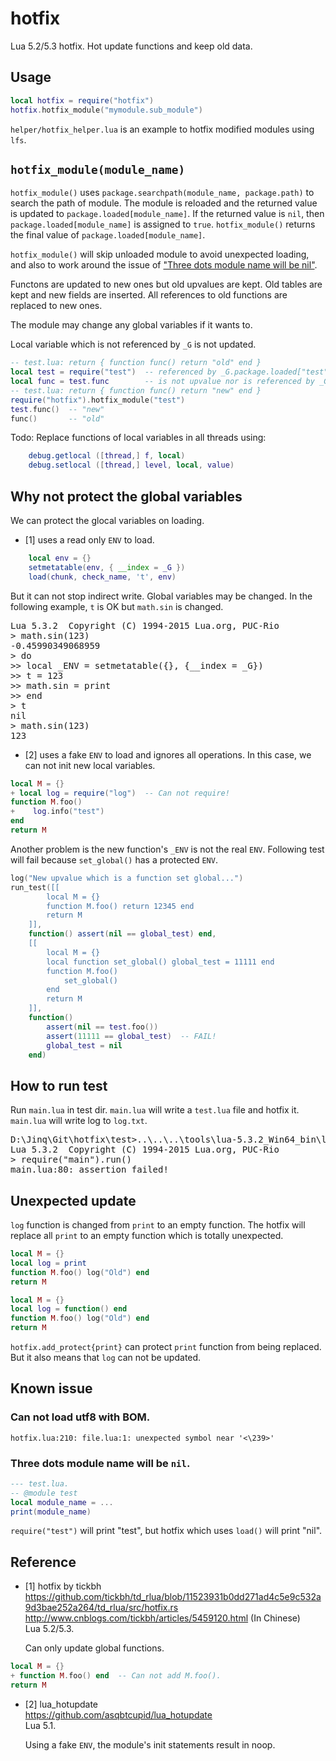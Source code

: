 # hotfix
Lua 5.2/5.3 hotfix. Hot update functions and keep old data.

Usage
-----
```lua
local hotfix = require("hotfix")
hotfix.hotfix_module("mymodule.sub_module")
```

`helper/hotfix_helper.lua` is an example to hotfix modified modules using `lfs`.

`hotfix_module(module_name)`
---------------------------
`hotfix_module()` uses `package.searchpath(module_name, package.path)`
 to search the path of module.
The module is reloaded and the returned value is updated to `package.loaded[module_name]`.
If the returned value is `nil`, then `package.loaded[module_name]` is assigned to `true`.
`hotfix_module()` returns the final value of `package.loaded[module_name]`.

`hotfix_module()` will skip unloaded module to avoid unexpected loading,
and also to work around the issue of
 ["Three dots module name will be nil"](https://github.com/jinq0123/hotfix#three-dots-module-name-will-be-nil).

Functons are updated to new ones but old upvalues are kept.
Old tables are kept and new fields are inserted.
All references to old functions are replaced to new ones.

The module may change any global variables if it wants to.

Local variable which is not referenced by `_G` is not updated.
```lua
-- test.lua: return { function func() return "old" end }
local test = require("test")  -- referenced by _G.package.loaded["test"]
local func = test.func        -- is not upvalue nor is referenced by _G
-- test.lua: return { function func() return "new" end }
require("hotfix").hotfix_module("test")
test.func()  -- "new"  
func()       -- "old"
```

Todo: Replace functions of local variables in all threads using:
```lua
    debug.getlocal ([thread,] f, local)
    debug.setlocal ([thread,] level, local, value)
```

Why not protect the global variables
-------------------------------------
We can protect the glocal variables on loading.

* [1] uses a read only `ENV` to load.
```lua
    local env = {}
    setmetatable(env, { __index = _G })
    load(chunk, check_name, 't', env)
```

But it can not stop indirect write.
Global variables may be changed.
In the following example, `t` is OK but `math.sin` is changed.

<pre>
Lua 5.3.2  Copyright (C) 1994-2015 Lua.org, PUC-Rio
> math.sin(123)
-0.45990349068959
> do
>> local _ENV = setmetatable({}, {__index = _G})
>> t = 123
>> math.sin = print
>> end
> t
nil
> math.sin(123)
123
</pre>

* [2] uses a fake `ENV` to load and ignores all operations.
In this case, we can not init new local variables.
```lua
local M = {}
+ local log = require("log")  -- Can not require!
function M.foo()
+    log.info("test")
end
return M
```

Another problem is the new function's `_ENV` is not the real `ENV`.
Following test will fail because `set_global()` has a protected `ENV`.
```lua
log("New upvalue which is a function set global...")
run_test([[
        local M = {}
        function M.foo() return 12345 end
        return M
    ]],
    function() assert(nil == global_test) end,
    [[
        local M = {}
        local function set_global() global_test = 11111 end
        function M.foo()
            set_global()
        end
        return M
    ]],
    function()
        assert(nil == test.foo())
        assert(11111 == global_test)  -- FAIL!
        global_test = nil
    end)
```

How to run test
------------------
Run `main.lua` in test dir.
`main.lua` will write a `test.lua` file and hotfix it.
`main.lua` will write log to `log.txt`.
<pre>
D:\Jinq\Git\hotfix\test>..\..\..\tools\lua-5.3.2_Win64_bin\lua53
Lua 5.3.2  Copyright (C) 1994-2015 Lua.org, PUC-Rio
> require("main").run()
main.lua:80: assertion failed!
</pre>

Unexpected update
-------------------
`log` function is changed from `print` to an empty function.
The hotfix will replace all `print` to an empty function which is totally unexpected.
```lua
local M = {}
local log = print
function M.foo() log("Old") end
return M
```
```lua
local M = {}
local log = function() end
function M.foo() log("Old") end
return M
```
`hotfix.add_protect{print}` can protect `print` function from being replaced.
But it also means that `log` can not be updated.

Known issue
--------------
### Can not load utf8 with BOM.
```
hotfix.lua:210: file.lua:1: unexpected symbol near '<\239>'
```
### Three dots module name will be `nil`.
```lua
--- test.lua.
-- @module test
local module_name = ...
print(module_name)
```
`require("test")` will print "test", but hotfix which uses `load()` will print "nil".

Reference
---------
* [1] hotfix by tickbh
  <br>https://github.com/tickbh/td_rlua/blob/11523931b0dd271ad4c5e9c532a9d3bae252a264/td_rlua/src/hotfix.rs
  <br>http://www.cnblogs.com/tickbh/articles/5459120.html (In Chinese)
  <br>Lua 5.2/5.3.
  
  Can only update global functions.
  
```lua
local M = {}
+ function M.foo() end  -- Can not add M.foo().
return M
```  
  
* [2] lua_hotupdate
  <br>https://github.com/asqbtcupid/lua_hotupdate
  <br>Lua 5.1.

  Using a fake `ENV`, the module's init statements result in noop.
